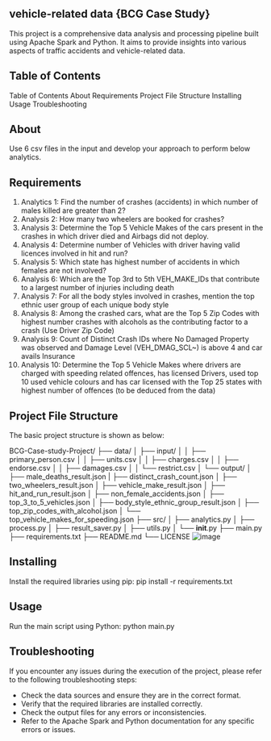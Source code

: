 ## vehicle-related data {BCG Case Study}
This project is a comprehensive data analysis and processing pipeline built using Apache Spark and Python. It aims to provide insights into various aspects of traffic accidents and vehicle-related data.

##  Table of Contents
Table of Contents
About
Requirements
Project File Structure
Installing
Usage
Troubleshooting

##  About
Use 6 csv files in the input and develop your approach to perform below analytics.

## Requirements

1.	Analytics 1: Find the number of crashes (accidents) in which number of males killed are greater than 2?
2.	Analysis 2: How many two wheelers are booked for crashes? 
3.	Analysis 3: Determine the Top 5 Vehicle Makes of the cars present in the crashes in which driver died and Airbags did not deploy.
4.	Analysis 4: Determine number of Vehicles with driver having valid licences involved in hit and run? 
5.	Analysis 5: Which state has highest number of accidents in which females are not involved? 
6.	Analysis 6: Which are the Top 3rd to 5th VEH_MAKE_IDs that contribute to a largest number of injuries including death
7.	Analysis 7: For all the body styles involved in crashes, mention the top ethnic user group of each unique body style  
8.	Analysis 8: Among the crashed cars, what are the Top 5 Zip Codes with highest number crashes with alcohols as the contributing factor to a crash (Use Driver Zip Code)
9.	Analysis 9: Count of Distinct Crash IDs where No Damaged Property was observed and Damage Level (VEH_DMAG_SCL~) is above 4 and car avails Insurance
10.	Analysis 10: Determine the Top 5 Vehicle Makes where drivers are charged with speeding related offences, has licensed Drivers, used top 10 used vehicle colours and has car licensed with the Top 25 states with highest number of offences (to be deduced from the data)


## Project File Structure
The basic project structure is shown as below:

BCG-Case-study-Project/
├── data/
│   ├── input/
│   │   ├── primary_person.csv
│   │   ├── units.csv
│   │   ├── charges.csv
│   │   ├── endorse.csv
│   │   ├── damages.csv
│   │   └── restrict.csv
│   └── output/
│       ├── male_deaths_result.json
|       ├── distinct_crash_count.json
│       ├── two_wheelers_result.json
│       ├── vehicle_make_result.json
│       ├── hit_and_run_result.json
│       ├── non_female_accidents.json
│       ├── top_3_to_5_vehicles.json
│       ├── body_style_ethnic_group_result.json
│       ├── top_zip_codes_with_alcohol.json
│       └── top_vehicle_makes_for_speeding.json
├── src/
│   ├── analytics.py
│   ├── process.py
│   ├── result_saver.py
│   ├── utils.py
│   └── __init__.py
├── main.py
├── requirements.txt
├── README.md
└── LICENSE
![image](https://github.com/user-attachments/assets/6704e593-0131-48fa-994b-cba391d99b80)


## Installing
  Install the required libraries using pip:
    pip install -r requirements.txt


## Usage
Run the main script using Python:
python main.py

## Troubleshooting

If you encounter any issues during the execution of the project, please refer to the following troubleshooting steps:

*   Check the data sources and ensure they are in the correct format.
*   Verify that the required libraries are installed correctly.
*   Check the output files for any errors or inconsistencies.
*   Refer to the Apache Spark and Python documentation for any specific errors or issues. 
